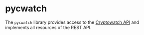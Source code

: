 pycwatch
===

The `pycwatch` library provides access to the [Cryptowatch API](https://docs.cryptowat.ch/home/) and implements all resources of the REST API.
